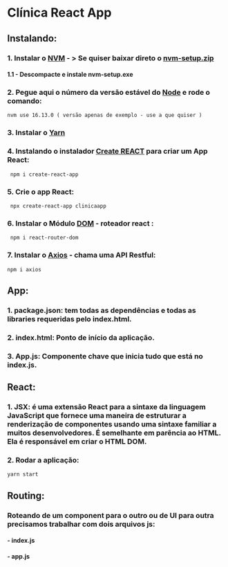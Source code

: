 # Clínica React App
## Instalando:
### 1. Instalar o [NVM](https://github.com/coreybutler/nvm-windows/releases) - > Se quiser baixar direto o [nvm-setup.zip](https://github.com/coreybutler/nvm-windows/releases/download/1.1.9/nvm-setup.zip)
#### 1.1 - Descompacte e instale nvm-setup.exe
### 2. Pegue aqui o número da versão estável do [Node](https://nodejs.org/) e rode o comando:
````
nvm use 16.13.0 ( versão apenas de exemplo - use a que quiser )
````
### 3. Instalar o [Yarn](https://classic.yarnpkg.com/lang/en/docs/install/#windows-stable)
### 4. Instalando o instalador [Create REACT](https://www.npmjs.com/package/create-react-app) para criar um App React:
````
 npm i create-react-app
 ````
### 5. Crie o app React:
````
 npx create-react-app clinicaapp
 ````
### 6. Instalar o Módulo [DOM](https://www.npmjs.com/package/react-router-dom) - roteador react :
````
 npm i react-router-dom
 ````
### 7. Instalar o [Axios](https://www.npmjs.com/package/axios) - chama uma API Restful:
````
npm i axios
````

## App:
### 1. package.json: tem todas as dependências e todas as libraries requeridas pelo index.html.
### 2. index.html: Ponto de início da aplicação.
### 3. App.js: Componente chave que inicia tudo que está no index.js.

## React:
### 1. JSX: é uma extensão React para a sintaxe da linguagem JavaScript que fornece uma maneira de estruturar a renderização de componentes usando uma sintaxe familiar a muitos desenvolvedores. É semelhante em parência ao HTML. Ela é responsável em criar o HTML DOM.

### 2. Rodar a aplicação:
````
yarn start
````

## Routing:
### Roteando de um component para o outro ou de UI para outra precisamos trabalhar com dois arquivos js:
#### - index.js
#### - app.js
